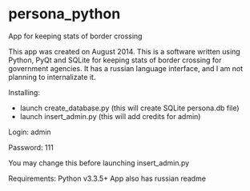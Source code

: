 # persona_python
App for keeping stats of border crossing

This app was created on August 2014. This is a software written using Python, PyQt and SQLite
for keeping stats of border crossing for government agencies. It has a russian language
interface, and I am not planning to internalizate it.

Installing:
  - launch create_database.py (this will create SQLite persona.db file)
  - launch insert_admin.py (this will add credits for admin)

Login: admin

Password: 111

You may change this before launching insert_admin.py

Requirements: Python v3.3.5+
App also has russian readme
